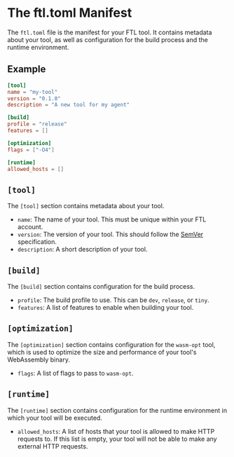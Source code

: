 # The ftl.toml Manifest

The `ftl.toml` file is the manifest for your FTL tool. It contains metadata about your tool, as well as configuration for the build process and the runtime environment.

## Example

```toml
[tool]
name = "my-tool"
version = "0.1.0"
description = "A new tool for my agent"

[build]
profile = "release"
features = []

[optimization]
flags = ["-O4"]

[runtime]
allowed_hosts = []
```

## `[tool]`

The `[tool]` section contains metadata about your tool.

- `name`: The name of your tool. This must be unique within your FTL account.
- `version`: The version of your tool. This should follow the [SemVer](https://semver.org/) specification.
- `description`: A short description of your tool.

## `[build]`

The `[build]` section contains configuration for the build process.

- `profile`: The build profile to use. This can be `dev`, `release`, or `tiny`.
- `features`: A list of features to enable when building your tool.

## `[optimization]`

The `[optimization]` section contains configuration for the `wasm-opt` tool, which is used to optimize the size and performance of your tool's WebAssembly binary.

- `flags`: A list of flags to pass to `wasm-opt`.

## `[runtime]`

The `[runtime]` section contains configuration for the runtime environment in which your tool will be executed.

- `allowed_hosts`: A list of hosts that your tool is allowed to make HTTP requests to. If this list is empty, your tool will not be able to make any external HTTP requests.
